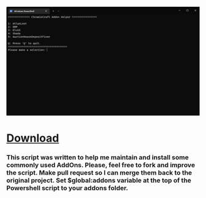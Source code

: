 
![ChromieCraft Addon Helper](unknown.png)
# [Download](https://github.com/crborga/CC-AddOn-Helper/archive/refs/heads/main.zip)
### This script was written to help me maintain and install some commonly used AddOns. Please, feel free to fork and improve the script. Make pull request so I can merge them back to the original project. Set $global:addons variable at the top of the Powershell script to your addons folder.

